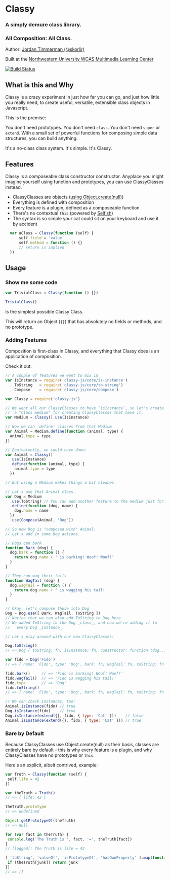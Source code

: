 # Classy
### A simply demure class library.
### All Composition: All Class.

Author: [Jordan Timmerman (@skorlir)](https://github.com/skorlir)

Built at the [Northwestern University WCAS Multimedia Learning Center](https://github.com/mmlc)

[![Build Status](https://travis-ci.org/mmlc/Classy.svg?branch=master)](https://travis-ci.org/mmlc/Classy)

## What is this and Why

Classy is a crazy experiment in just how far you can go, and just how little
you really need, to create useful, versatile, extensible class objects in
Javascript.

This is the premise:

You don't need prototypes. You don't need `class`. You don't need `super`
or `extend`. With a small set of powerful functions for composing simple data structures, you can build anything.

It's a no-class class system. It's simple. It's Classy.

## Features

Classy is a composeable class constructor constructor. Anyplace you might imagine yourself
using function and prototypes, you can use ClassyClasses instead.

  * ClassyClasses are objects ([using Object.create(null)](#bare-by-default))
  * Everything is defined with composition
  * Every feature is a plugin, defined as a composeable function
  * There's no contextual `this` (powered by [Selfish](https://github.com/mmlc/selfish))
  * The syntax is so simple your cat could sit on your keyboard and use it by accident

  ```js
    var aClass = Classy(function (self) {
        self.field = 'value'
        self.method = function () {}
        // return is implied
    })
  ```

## Usage
### Show me some code

```js
var TrivialClass = Classy(function () {})

TrivialClass()
```

Is the simplest possible Classy Class.

This will return an Object (`{}`) that has absolutely no fields or methods,
and no prototype.

### Adding Features

Composition is first-class in Classy, and everything that Classy does is an
application of composition.

Check it out:

```js
// A couple of features we want to mix in
var IsInstance = require('classy-js/core/is-instance')
  , ToString   = require('classy-js/core/to-string')
  , Compose    = require('classy-js/core/compose')

var Classy = require('classy-js')

// We want all our ClassyClasses to have `isInstance`, so let's create
//  a "class medium" for creating ClassyClasses that have it.
var Medium = Classy().use(IsInstance)

// Now we can `define` classes from that Medium
var Animal = Medium.define(function (animal, type) {
  animal.type = type
})

// Equivalently, we could have done:
var Animal = Classy()
  .use(IsInstance)
  .define(function (animal, type) {
    animal.type = type
  })

// But using a Medium makes things a bit cleaner.

// Let's use that Animal class.
var Dog = Medium
  .use(ToString) // You can add another feature to the medium just for Dog
  .define(function (dog, name) {
    dog.name = name
  })
  .use(Compose(Animal, 'Dog'))

// So now Dog is "composed with" Animal.
// Let's add in some Dog actions.

// Dogs can bark
function Bark (dog) {
  dog.bark = function () {
    return dog.name + ' is barking! Woof! Woof!'
  }
}

// They can wag their tails
function WagTail (dog) {
  dog.wagTail = function () {
    return dog.name + ' is wagging his tail!'
  }
}

// Okay, let's compose those into Dog
Dog = Dog.use([ Bark, WagTail, ToString ])
// Notice that we can also add ToString to Dog here
// We added ToString to the Dog _class_, and now we're adding it to
//   every Dog _instance_.

// Let's play around with our new ClassyClasses!

Dog.toString()
// => Dog { toString: fn, isInstance: fn, constructor: function (dog...) {...} }

var fido = Dog('Fido')
// => { name: 'Fido', type: 'Dog', bark: fn, wagTail: fn, toString: fn }

fido.bark()     // => 'Fido is barking! Woof! Woof!'
fido.wagTail()  // => 'Fido is wagging his tail!'
fido.type       // => 'Dog'
fido.toString()
// => { name: 'Fido', type: 'Dog', bark: fn, wagTail: fn, toString: fn }

// We can check instances, too:
Animal.isInstance(fido) // true
Dog.isInstance(fido)    // true
Dog.isInstance(extend({}, fido, { type: 'Cat' }))    // false
Animal.isInstance(extend({}, fido, { type: 'Cat' })) // true

```

### Bare by Default

Because ClassyClasses use Object.create(null) as their basis, classes
are entirely bare by default - this is why every feature is a plugin,
and why ClassyClasses have no prototypes or `this`.

Here's an explicit, albeit contrived, example:

```js
var Truth = Classy(function (self) {
 self.life = 42
})

var theTruth = Truth()
// => { life: 42 }

theTruth.prototype
// => undefined

Object.getPrototypeOf(theTruth)
// => null

for (var fact in theTruth) {
 console.log('The Truth is ', fact, '=', theTruth[fact])
}
// [logged]: The Truth is life = 42

[ 'toString', 'valueOf', 'isPrototypeOf', 'hasOwnProperty' ].map(function (junk) {
 if (theTruth[junk]) return junk
})
// => []
```
